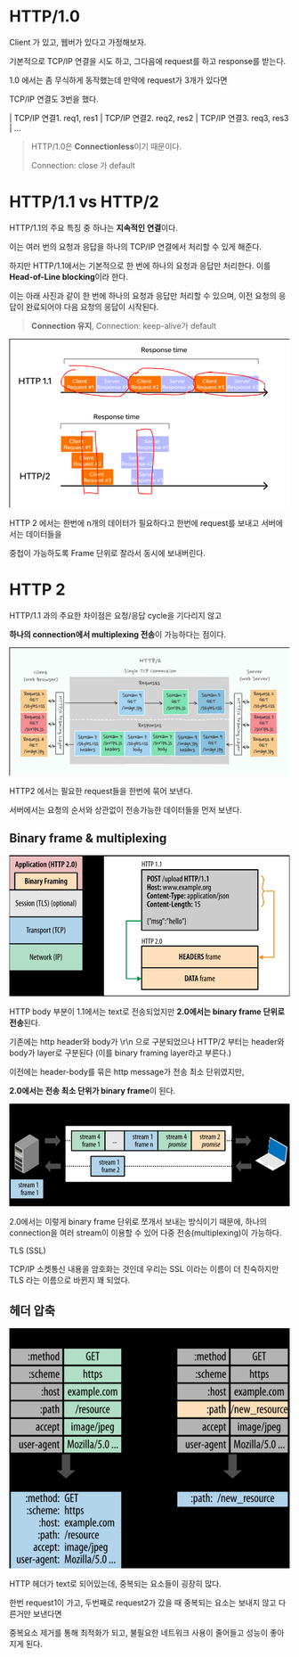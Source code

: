 # HTTP/1.0

Client 가 있고, 웹버가 있다고 가정해보자.

기본적으로 TCP/IP 연결을 시도 하고, 그다음에 request를 하고 response를 받는다.

1.0 에서는 좀 무식하게 동작했는데 만약에 request가 3개가 있다면

TCP/IP 연결도 3번을 했다.

| TCP/IP 연결1. req1, res1 | TCP/IP 연결2. req2, res2 | TCP/IP 연결3. req3, res3 | ...

>HTTP/1.0은 **Connectionless**이기 때문이다.
>
>Connection: close 가 default

# HTTP/1.1 vs HTTP/2

HTTP/1.1의 주요 특징 중 하나는 **지속적인 연결**이다.

이는 여러 번의 요청과 응답을 하나의 TCP/IP 연결에서 처리할 수 있게 해준다.

하지만 HTTP/1.1에서는 기본적으로 한 번에 하나의 요청과 응답만 처리한다. 이를 **Head-of-Line blocking**이라 한다.

이는 아래 사진과 같이 한 번에 하나의 요청과 응답만 처리할 수 있으며, 이전 요청의 응답이 완료되어야 다음 요청의 응답이 시작된다.

>**Connection 유지**, Connection: keep-alive가 default

![http.png](img/http.png)


HTTP 2 에서는 한번에 n개의 데이터가 필요하다고 한번에 request를 보내고 서버에서는 데이터들을

중첩이 가능하도록 Frame 단위로 잘라서 동시에 보내버린다.

# HTTP 2

HTTP/1.1 과의 주요한 차이점은 요청/응답 cycle을 기다리지 않고

**하나의 connection에서 multiplexing 전송**이 가능하다는 점이다.

![http2.png](img/http2.png)

HTTP2 에서는 필요한 request들을 한번에 묶어 보낸다.

서버에서는 요청의 순서와 상관없이 전송가능한 데이터들을 먼저 보낸다.

## Binary frame & multiplexing

![app1.png](img/app1.png)

HTTP body 부분이 1.1에서는 text로 전송되었지만 **2.0에서는 binary frame 단위로 전송**된다.

기존에는 http header와 body가 \r\n 으로 구분되었으나 HTTP/2 부터는 header와 body가 layer로 구분된다
(이를 binary framing layer라고 부른다.)

이전에는 header-body를 묶은 http message가 전송 최소 단위였지만,

**2.0에서는 전송 최소 단위가 binary frame**이 된다.

![push.png](img/push.png)

2.0에서는 이렇게 binary frame 단위로 쪼개서 보내는 방식이기 때문에, 하나의 connection을 여러 stream이 이용할 수 있어
다중 전송(multiplexing)이 가능하다.

TLS (SSL) 

TCP/IP 소켓통신 내용을 암호화는 것인데 우리는 SSL 이라는 이름이 더 친숙하지만 TLS 라는 이름으로 바뀐지 꽤 되었다.

## 헤더 압축

![header.png](img/header.png)

HTTP 헤더가 text로 되어있는데, 중복되는 요소들이 굉장히 많다.

한번 request1이 가고, 두번째로 request2가 갔을 때 중복되는 요소는 보내지 않고 다른거만 보낸다면

중복요소 제거를 통해 최적화가 되고, 불필요한 네트워크 사용이 줄어들고 성능이 좋아지게 된다.


